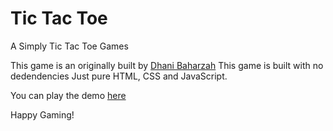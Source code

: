 # Tic Tac Toe
A Simply Tic Tac Toe Games

This game is an originally built by [Dhani Baharzah](https://instagram.com/dhanibaharzah)
This game is built with no dedendencies
Just pure HTML, CSS and JavaScript.

You can play the demo [here](https://codepen.io/dhanibaharzah/full/OGYedv)

Happy Gaming!
